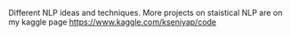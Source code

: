 Different NLP ideas and techniques.
More projects on staistical NLP are on my kaggle page https://www.kaggle.com/kseniyap/code
